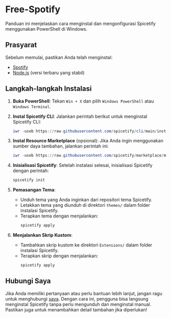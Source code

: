 # Free-Spotify

Panduan ini menjelaskan cara menginstal dan mengonfigurasi Spicetify menggunakan PowerShell di Windows.

## Prasyarat

Sebelum memulai, pastikan Anda telah menginstal:

- [Spotify](https://www.spotify.com)
- [Node.js](https://nodejs.org/) (versi terbaru yang stabil)

## Langkah-langkah Instalasi

1. **Buka PowerShell**:
   Tekan `Win + X` dan pilih `Windows PowerShell` atau `Windows Terminal`.

2. **Instal Spicetify CLI**:
   Jalankan perintah berikut untuk menginstal Spicetify CLI:
   ```powershell
   iwr -useb https://raw.githubusercontent.com/spicetify/cli/main/install.ps1 | iex
   ```

3. **Instal Resource Marketplace** (opsional):
   Jika Anda ingin menggunakan sumber daya tambahan, jalankan perintah ini:
   ```powershell
   iwr -useb https://raw.githubusercontent.com/spicetify/marketplace/main/resources/install.ps1 | iex
   ```

4. **Inisialisasi Spicetify**:
   Setelah instalasi selesai, inisialisasi Spicetify dengan perintah:
   ```powershell
   spicetify init
   ```

5. **Pemasangan Tema**:
   - Unduh tema yang Anda inginkan dari repositori tema Spicetify.
   - Letakkan tema yang diunduh di direktori `themes/` dalam folder instalasi Spicetify.
   - Terapkan tema dengan menjalankan:
     ```powershell
     spicetify apply
     ```

6. **Menjalankan Skrip Kustom**:
   - Tambahkan skrip kustom ke direktori `Extensions/` dalam folder instalasi Spicetify.
   - Terapkan skrip dengan menjalankan:
     ```powershell
     spicetify apply
     ```

## Hubungi Saya

Jika Anda memiliki pertanyaan atau perlu bantuan lebih lanjut, jangan ragu untuk menghubungi [saya](https://github.com/lamberthrumpaidus).
Dengan cara ini, pengguna bisa langsung menginstal Spicetify tanpa perlu mengunduh dan menginstal manual. Pastikan juga untuk menambahkan detail tambahan jika diperlukan!
